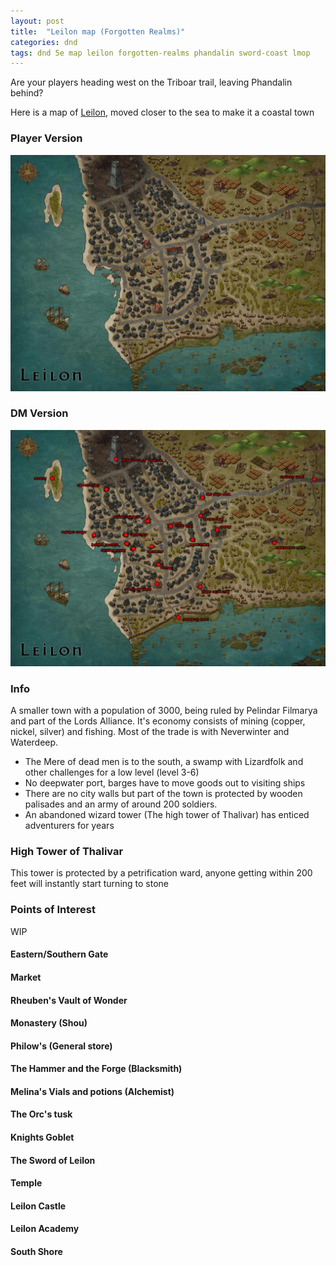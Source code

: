 ```yaml
---
layout: post
title:  "Leilon map (Forgotten Realms)"
categories: dnd
tags: dnd 5e map leilon forgotten-realms phandalin sword-coast lmop
---
```


Are your players heading west on the Triboar trail, leaving Phandalin behind?

Here is a map of [Leilon](https://forgottenrealms.fandom.com/wiki/Leilon), moved closer to the sea to make it a coastal town

### Player Version
[![Leilon Map map](/images/2021-leilon_player.jpg)](/images/2021-leilon_player.jpg)

### DM Version
[![Leilon Map map](/images/2021-leilon_dm.jpg)](/images/2021-leilon_dm.jpg)

### Info
A smaller town with a population of 3000, being ruled by Pelindar Filmarya and part of the Lords Alliance.
It's economy consists of mining (copper, nickel, silver) and fishing. Most of the trade is with Neverwinter and Waterdeep.

- The Mere of dead men is to the south, a swamp with Lizardfolk and other challenges for a low level (level 3-6)
- No deepwater port, barges have to move goods out to visiting ships
- There are no city walls but part of the town is protected by wooden palisades and an army of around 200 soldiers.
- An abandoned wizard tower (The high tower of Thalivar) has enticed adventurers for years

### High Tower of Thalivar
This tower is protected by a petrification ward, anyone getting within 200 feet will instantly start turning to stone

### Points of Interest

WIP

#### Eastern/Southern Gate

#### Market

#### Rheuben's Vault of Wonder

#### Monastery (Shou)

#### Philow's (General store)

#### The Hammer and the Forge (Blacksmith)

#### Melina's Vials and potions (Alchemist)

#### The Orc's tusk

#### Knights Goblet

#### The Sword of Leilon

#### Temple

#### Leilon Castle

#### Leilon Academy

#### South Shore